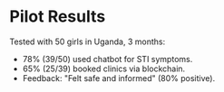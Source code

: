 # Pilot Results
Tested with 50 girls in Uganda, 3 months:
- 78% (39/50) used chatbot for STI symptoms.
- 65% (25/39) booked clinics via blockchain.
- Feedback: "Felt safe and informed" (80% positive).
